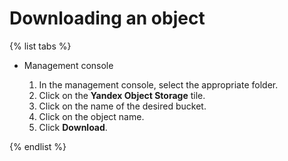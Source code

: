 # Downloading an object

{% list tabs %}

- Management console
  
  1. In the management console, select the appropriate folder.
  1. Click on the **Yandex Object Storage** tile.
  1. Click on the name of the desired bucket.
  1. Click on the object name.
  1. Click **Download**.
  
{% endlist %}

